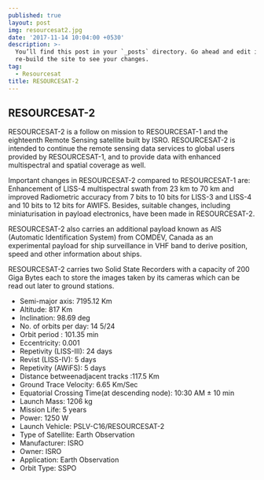 ```yaml
---
published: true
layout: post
img: resourcesat2.jpg
date: '2017-11-14 10:04:00 +0530'
description: >-
  You’ll find this post in your `_posts` directory. Go ahead and edit it and
  re-build the site to see your changes.
tag:
  - Resourcesat
title: RESOURCESAT-2
---
```

## RESOURCESAT-2

RESOURCESAT-2 is a follow on mission to RESOURCESAT-1 and the eighteenth Remote Sensing satellite built by ISRO. RESOURCESAT-2 is intended to continue the remote sensing data services to global users provided by RESOURCESAT-1, and to provide data with enhanced multispectral and spatial coverage as well.

Important changes in RESOURCESAT-2 compared to RESOURCESAT-1 are: Enhancement of LISS-4 multispectral swath from 23 km to 70 km and improved Radiometric accuracy from 7 bits to 10 bits for LISS-3 and LISS-4 and 10 bits to 12 bits for AWIFS. Besides, suitable changes, including miniaturisation in payload electronics, have been made in RESOURCESAT-2.

RESOURCESAT-2 also carries an additional payload known as AIS (Automatic Identification System) from COMDEV, Canada as an experimental payload for ship surveillance in VHF band to derive position, speed and other information about ships.

RESOURCESAT-2 carries two Solid State Recorders with a capacity of 200 Giga Bytes each to store the images taken by its cameras which can be read out later to ground stations.

- Semi-major axis: 7195.12 Km
- Altitude: 817 Km
- Inclination: 98.69 deg
- No. of orbits per day: 14 5/24
- Orbit period : 101.35 min
- Eccentricity: 0.001
- Repetivity (LISS-III): 24 days
- Revist (LISS-IV): 5 days
- Repetivity (AWiFS): 5 days
- Distance betweenadjacent tracks :117.5 Km
- Ground Trace Velocity: 6.65 Km/Sec
- Equatorial Crossing Time(at descending node): 10:30 AM ± 10 min
- Launch Mass: 1206 kg
- Mission Life: 5 years
- Power: 1250 W
- Launch Vehicle: PSLV-C16/RESOURCESAT-2
- Type of Satellite: Earth Observation
- Manufacturer: ISRO
- Owner: ISRO
- Application: Earth Observation
- Orbit Type: SSPO

